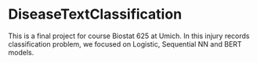 # DiseaseTextClassification
This is a final project for course Biostat 625 at Umich. In this injury records classification problem,
we focused on Logistic, Sequential NN and BERT models.


